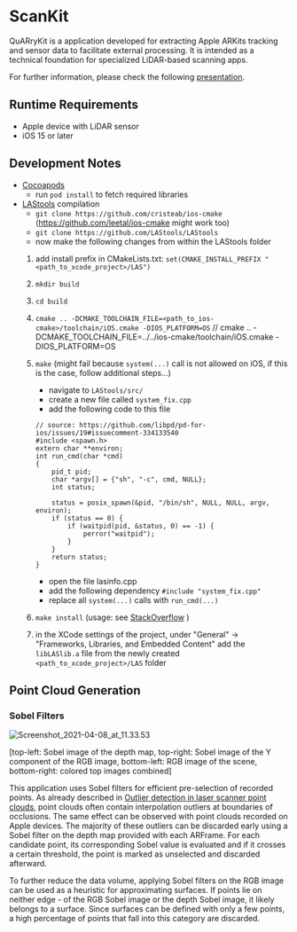 # ScanKit

QuARryKit is a application developed for extracting Apple ARKits tracking and sensor data to facilitate external processing. It is intended as a technical foundation for specialized LiDAR-based scanning apps.

For further information, please check the following [presentation](https://docs.google.com/presentation/d/12xXVY0aZcist4lg4qmSVmAXYAktA_ZX55Quij5qDBjI/edit?usp=sharing).

## Runtime Requirements

- Apple device with LiDAR sensor
- iOS 15 or later

## Development Notes

* [Cocoapods](https://cocoapods.org/)
    * run  ```pod install``` to fetch required libraries 
* [LAStools](https://github.com/LAStools/LAStools) compilation
    * `git clone https://github.com/cristeab/ios-cmake` (https://github.com/leetal/ios-cmake might work too)
    * `git clone https://github.com/LAStools/LAStools`
    * now make the following changes from within the LAStools folder
     1. add install prefix in CMakeLists.txt: `set(CMAKE_INSTALL_PREFIX "<path_to_xcode_project>/LAS")`
     2. `mkdir build`
     3. `cd build`
     4. `cmake .. -DCMAKE_TOOLCHAIN_FILE=<path_to_ios-cmake>/toolchain/iOS.cmake -DIOS_PLATFORM=OS` // cmake .. -DCMAKE_TOOLCHAIN_FILE=../../ios-cmake/toolchain/iOS.cmake -DIOS_PLATFORM=OS
     5. `make` (might fail because `system(...)` call is not allowed on iOS, if this is the case, follow additional steps...)
         * navigate to `LAStools/src/`
         * create a new file called `system_fix.cpp`
         * add the following code to this file 
         
         ```
         // source: https://github.com/libpd/pd-for-ios/issues/19#issuecomment-334133540
         #include <spawn.h>
         extern char **environ;
         int run_cmd(char *cmd)
         {
             pid_t pid;
             char *argv[] = {"sh", "-c", cmd, NULL};
             int status;

             status = posix_spawn(&pid, "/bin/sh", NULL, NULL, argv, environ);
             if (status == 0) {
                 if (waitpid(pid, &status, 0) == -1) {
                     perror("waitpid");
                 }
             }
             return status;
         }
         ```
         * open the file lasinfo.cpp
         * add the following dependency `#include "system_fix.cpp"`
         * replace all `system(...)` calls with `run_cmd(...)`
     6. `make install` (usage: see [StackOverflow](https://stackoverflow.com/questions/37804467/include-c-header-file-in-swift) )
     7. in the XCode settings of the project, under "General" -> "Frameworks, Libraries, and Embedded Content" add the `libLASlib.a` file from the newly created `<path_to_xcode_project>/LAS` folder

## Point Cloud Generation
### Sobel Filters

![Screenshot_2021-04-08_at_11.33.53](uploads/bfc7887cffc67cd981b7320ff4726797/Screenshot_2021-04-08_at_11.33.53.png)

[top-left: Sobel image of the depth map, top-right: Sobel image of the Y component of the RGB image, bottom-left: RGB image of the scene, bottom-right: colored top images combined]

This application uses Sobel filters for efficient pre-selection of recorded points. As already described in [Outlier detection in laser scanner point clouds](https://www.research-collection.ethz.ch/bitstream/handle/20.500.11850/37220/SOTO_653.pdf), point clouds often contain interpolation outliers at boundaries of occlusions. The same effect can be observed with point clouds recorded on Apple devices. The majority of these outliers can be discarded early using a Sobel filter on the depth map provided with each ARFrame. For each candidate point, its corresponding Sobel value is evaluated and if it crosses a certain threshold, the point is marked as unselected and discarded afterward.

To further reduce the data volume, applying Sobel filters on the RGB image can be used as a heuristic for approximating surfaces. If points lie on neither edge - of the RGB Sobel image or the depth Sobel image, it likely belongs to a surface. Since surfaces can be defined with only a few points, a high percentage of points that fall into this category are discarded.
